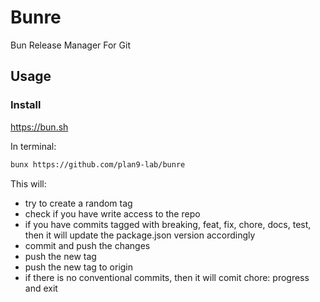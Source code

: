 # Bunre

Bun Release Manager For Git

## Usage

### Install

https://bun.sh

In terminal:

```sh
bunx https://github.com/plan9-lab/bunre
```

This will:

- try to create a random tag
- check if you have write access to the repo
- if you have commits tagged with breaking, feat, fix, chore, docs, test, then it will update the package.json version accordingly
- commit and push the changes
- push the new tag
- push the new tag to origin
- if there is no conventional commits, then it will comit chore: progress and exit
